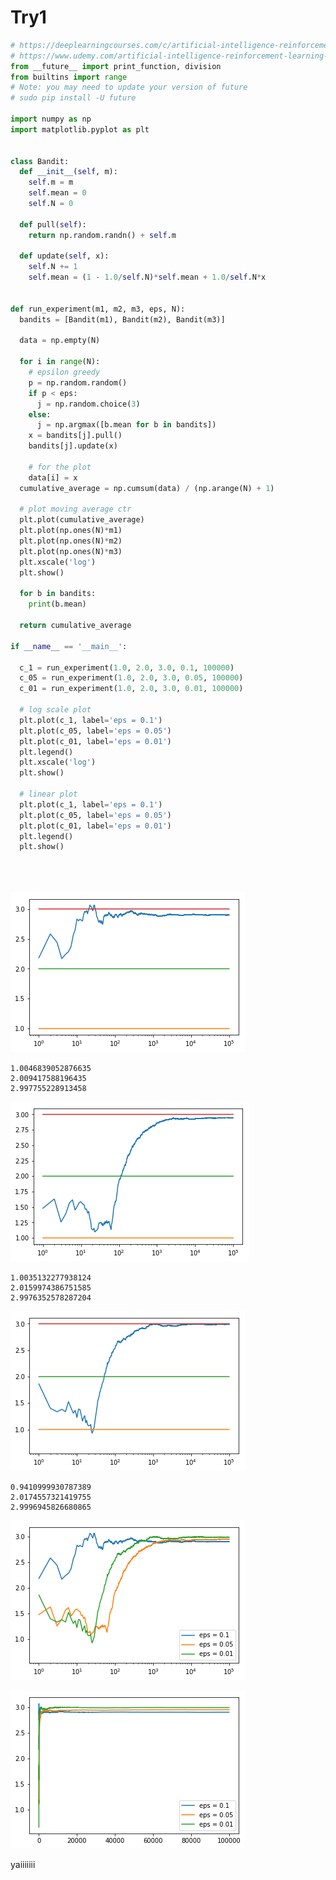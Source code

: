 
# Try1


```python
# https://deeplearningcourses.com/c/artificial-intelligence-reinforcement-learning-in-python
# https://www.udemy.com/artificial-intelligence-reinforcement-learning-in-python
from __future__ import print_function, division
from builtins import range
# Note: you may need to update your version of future
# sudo pip install -U future

import numpy as np
import matplotlib.pyplot as plt


class Bandit:
  def __init__(self, m):
    self.m = m
    self.mean = 0
    self.N = 0

  def pull(self):
    return np.random.randn() + self.m

  def update(self, x):
    self.N += 1
    self.mean = (1 - 1.0/self.N)*self.mean + 1.0/self.N*x


def run_experiment(m1, m2, m3, eps, N):
  bandits = [Bandit(m1), Bandit(m2), Bandit(m3)]

  data = np.empty(N)
  
  for i in range(N):
    # epsilon greedy
    p = np.random.random()
    if p < eps:
      j = np.random.choice(3)
    else:
      j = np.argmax([b.mean for b in bandits])
    x = bandits[j].pull()
    bandits[j].update(x)

    # for the plot
    data[i] = x
  cumulative_average = np.cumsum(data) / (np.arange(N) + 1)

  # plot moving average ctr
  plt.plot(cumulative_average)
  plt.plot(np.ones(N)*m1)
  plt.plot(np.ones(N)*m2)
  plt.plot(np.ones(N)*m3)
  plt.xscale('log')
  plt.show()

  for b in bandits:
    print(b.mean)

  return cumulative_average

if __name__ == '__main__':

  c_1 = run_experiment(1.0, 2.0, 3.0, 0.1, 100000)
  c_05 = run_experiment(1.0, 2.0, 3.0, 0.05, 100000)
  c_01 = run_experiment(1.0, 2.0, 3.0, 0.01, 100000)

  # log scale plot
  plt.plot(c_1, label='eps = 0.1')
  plt.plot(c_05, label='eps = 0.05')
  plt.plot(c_01, label='eps = 0.01')
  plt.legend()
  plt.xscale('log')
  plt.show()

  # linear plot
  plt.plot(c_1, label='eps = 0.1')
  plt.plot(c_05, label='eps = 0.05')
  plt.plot(c_01, label='eps = 0.01')
  plt.legend()
  plt.show()





```


![png](output_1_0.png)


    1.0046839052876635
    2.009417588196435
    2.997755228913458
    


![png](output_1_2.png)


    1.0035132277938124
    2.0159974386751585
    2.9976352578287204
    


![png](output_1_4.png)


    0.9410999930787389
    2.0174557321419755
    2.9996945826680865
    


![png](output_1_6.png)



![png](output_1_7.png)


yaiiiiiii
